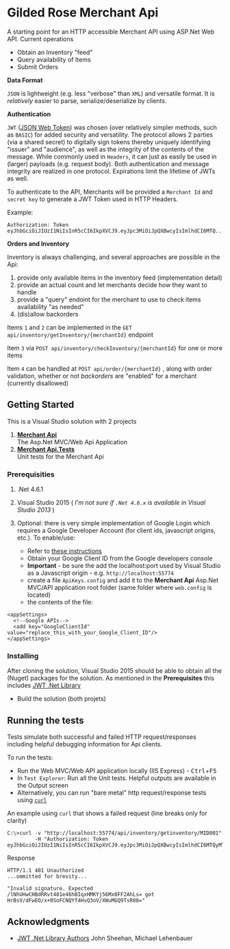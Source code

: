 # Gilded Rose Merchant Api

A starting point for an HTTP accessible Merchant API using ASP.Net Web API. Current operations

- Obtain an Inventory "feed"
- Query availability of Items
- Submit Orders

**Data Format**

`JSON` is lightweight (e.g. less "verbose" than `XML`) and versatile format. It is _relatively_ easier to parse, serialize/deserialize by clients. 

**Authentication**

`JWT` ([JSON Web Token](https://self-issued.info/docs/draft-ietf-oauth-json-web-token.html)) was chosen (over relatively simpler methods, such as `BASIC`) for added security and versatility. The protocol allows 2 parties (via a shared secret) to digitally sign tokens thereby uniquely identifying "issuer" and "audience", as well as the integrity of the contents of the message. While commonly used in `Headers`, it can just as easily be used in (larger) payloads (e.g. request body). Both authentication and message integrity are realized in one protocol. Expirations limit the lifetime of JWTs as well.

To authenticate to the API, Merchants will be provided a `Merchant Id` and `secret key` to generate a JWT Token used in HTTP Headers. 

Example:

`Authorization: Token eyJhbGciOiJIUzI1NiIsInR5cCI6IkpXVCJ9.eyJpc3MiOiJpQXBwcyIsImlhdCI6MTQ..`


**Orders and Inventory**

Inventory is always challenging, and several approaches are possible in the Api:

1. provide only available items in the inventory feed (implementation detail)
2. provide an actual count and let merchants decide how they want to handle
3. provide a "query" endoint for the merchant to use to check items availability "as needed" 
4. (dis)allow backorders 

Items `1` and `2` can be implemented in the `GET api/inventory/getInventory/{merchantId}` endpoint

Item `3` via `POST api/inventory/checkInventory/{merchantId}` for one or more items

Item `4` can be handled at `POST api/order/{merchantId}` , along with order validation, whether or not _backorders_ are "enabled" for a merchant (currently disallowed)


## Getting Started

This is a Visual Studio solution with 2 projects

1. **[Merchant Api](https://github.com/EdSF/GildedRose/tree/master/Merchant%20Api)**<br />
The Asp.Net MVC/Web Api Application
2. **[Merchant Api.Tests](https://github.com/EdSF/GildedRose/tree/master/Merchant%20Api.Tests)**<br />
Unit tests for the Merchant Api



### Prerequisities

1. .Net 4.6.1

2. Visual Studio 2015 ( _I'm not sure if `.Net 4.6.x` is available in Visual Studio 2013_ )
3. Optional: there is very simple implementation of Google Login which requires a Google Developer Account (for client ids, javascript origins, etc.). 
To enable/use:

    - Refer to [these instructions](https://developers.google.com/identity/sign-in/web/devconsole-project)
    - Obtain your Google Client ID from the Google developers console
    - **Important** - be sure the add the localhost:port used by Visual Studio as a Javascript origin - e.g. `http://localhost:55774`
    - create a file `ApiKeys.config` and add it to the **Merchant Api** Asp.Net MVC/API application root folder (same folder where `web.config` is located)
    - the contents of the file:


```
<appSettings>
  <!--Google APIs-->
  <add key="GoogleClientId" value="replace_this_with_your_Google_Client_ID"/>
</appSettings>
```


### Installing

After cloning the solution, Visual Studio 2015 should be able to obtain all the (Nuget) packages for the solution. As mentioned in the **Prerequisites** this includes [JWT .Net Library](https://www.nuget.org/packages/JWT/)

- Build the solution (both projets)


## Running the tests

Tests simulate both successful and failed HTTP request/responses including helpful debugging information for Api clients.

To run the tests:

- Run the Web MVC/Web API application locally (IIS Express) - <kbd>Ctrl</kbd>+<kbd>F5</kbd>
- In `Test Explorer`: Run all the Unit tests. Helpful outputs are available in the Output screen
- Alternatively, you can run "bare metal" http request/response tests using [`curl`](https://curl.haxx.se/download.html)

An example using `curl` that shows a failed request (line breaks only for clarity)
```
C:\>curl -v "http://localhost:55774/api/inventory/getinventory/MID001" 
         -H "Authorization: Token eyJhbGciOiJIUzI1NiIsInR5cCI6IkpXVCJ9.eyJpc3MiOiJpQXBwcyIsImlhdCI6MTQyMTY4MTgwMSwiZXhwIjoxNDIxNjgyMTAxfQ._lNhUHwCHBdRRvt481e46hBIqxHMKYj56Mx0FF2AhLs"
```
Response
```
HTTP/1.1 401 Unauthorized
...ommitted for brevity...

"Invalid signature. Expected /lNhUHwCHBdRRvt481e46hBIqxHMKYj56Mx0FF2AhLs= got HrBsV/dFwEO/x+0SoFCNQYf4HvQ3oV/XWuMGQ9TsR08="
```

## Acknowledgments

* [JWT .Net Library Authors](https://www.nuget.org/packages/JWT/) John Sheehan, Michael Lehenbauer
